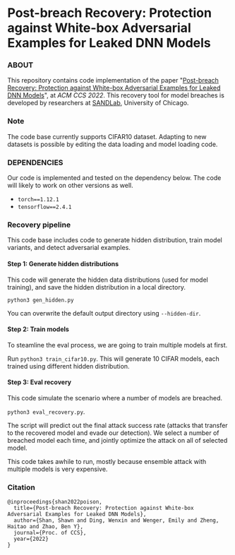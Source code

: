 # Post-breach Recovery: Protection against White-box Adversarial Examples for Leaked DNN Models

### ABOUT

This repository contains code implementation of the paper "[Post-breach Recovery: Protection against White-box Adversarial Examples for Leaked DNN Models](https://www.shawnshan.com/files/publication/salt.pdf)", at *ACM CCS 2022*. 
This recovery tool for model breaches is developed by researchers at [SANDLab](https://sandlab.cs.uchicago.edu/), University of Chicago.  

### Note
The code base currently supports CIFAR10 dataset. Adapting to new datasets is possible by editing the data loading and model loading code. 

### DEPENDENCIES

Our code is implemented and tested on the dependency below. The code will likely to work on other versions as well. 

- `torch==1.12.1`
- `tensorflow==2.4.1`

### Recovery pipeline 

This code base includes code to generate hidden distribution, train model variants, and detect adversarial examples. 

#### Step 1: Generate hidden distributions

This code will generate the hidden data distributions (used for model training), and save the hidden distribution in a local directory. 

`python3 gen_hidden.py`

You can overwrite the default output directory using `--hidden-dir`. 

#### Step 2: Train models

To steamline the eval process, we are going to train multiple models at first. 

Run `python3 train_cifar10.py`. This will generate 10 CIFAR models, each trained using different hidden distribution. 


#### Step 3: Eval recovery

This code simulate the scenario where a number of models are breached. 

`python3 eval_recovery.py`. 

The script will predict out the final attack success rate (attacks that transfer to the recovered model and evade our detection). We select a number of breached model each time, and jointly optimize the attack on all of selected model. 

This code takes awhile to run, mostly because ensemble attack with multiple models is very expensive. 

### Citation
```
@inproceedings{shan2022poison,
  title={Post-breach Recovery: Protection against White-box Adversarial Examples for Leaked DNN Models},
  author={Shan, Shawn and Ding, Wenxin and Wenger, Emily and Zheng, Haitao and Zhao, Ben Y},
  journal={Proc. of CCS},
  year={2022}
}
```
